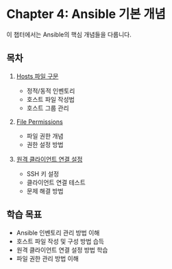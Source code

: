 # Chapter 4: Ansible 기본 개념

이 챕터에서는 Ansible의 핵심 개념들을 다룹니다.

## 목차

1. [Hosts 파일 구문](01-hosts.md)
   - 정적/동적 인벤토리
   - 호스트 파일 작성법
   - 호스트 그룹 관리

2. [File Permissions](02-permissions.md)
   - 파일 권한 개념
   - 권한 설정 방법

3. [원격 클라이언트 연결 설정](03-remote-connection.md)
   - SSH 키 설정
   - 클라이언트 연결 테스트
   - 문제 해결 방법

## 학습 목표
- Ansible 인벤토리 관리 방법 이해
- 호스트 파일 작성 및 구성 방법 습득
- 원격 클라이언트 연결 설정 방법 학습
- 파일 권한 관리 방법 이해 